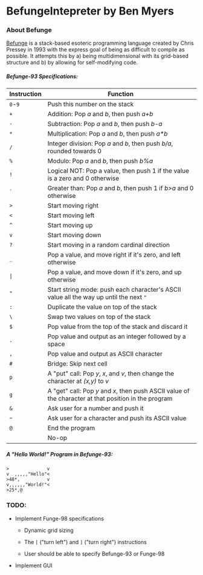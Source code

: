 # BefungeIntepreter by Ben Myers

### About Befunge

[Befunge](http://esolangs.org/wiki/Befunge) is a stack-based esoteric programming language created by Chris Pressey in 1993 with the express goal of being as difficult to compile as possible. It attempts this by a) being multidimensional with its grid-based structure and b) by allowing for self-modifying code.

##### Befunge-93 Specifications:

| Instruction       | Function |
| ------------- |----------|
| `0`-`9`      | Push this number on the stack|
| `+` | Addition: Pop _a_ and _b_, then push _a+b_ |
| `-` | Subtraction: Pop _a_ and _b_, then push _b-a_ |
| `*` | Multiplication: Pop _a_ and _b_, then push _a*b_ |
| `/` | Integer division: Pop _a_ and _b_, then push _b/a_, rounded towards 0 |
| `%` | Modulo: Pop _a_ and _b_, then push _b%a_ |
| `!` | Logical NOT: Pop a value, then push 1 if the value is a zero and 0 otherwise |
| <code>`</code> | Greater than: Pop _a_ and _b_, then push 1 if _b>a_ and 0 otherwise |
| `>` | Start moving right |
| `<` | Start moving left |
| `^` | Start moving up |
| `v` | Start moving down |
| `?` | Start moving in a random cardinal direction |
| `_` | Pop a value, and move right if it's zero, and left otherwise |
| <code>&#124;</code> | Pop a value, and move down if it's zero, and up otherwise |
| `"` | Start string mode: push each character's ASCII value all the way up until the next `"` |
| `:` | Duplicate the value on top of the stack |
| `\` | Swap two values on top of the stack |
| `$` | Pop value from the top of the stack and discard it |
| `.` | Pop value and output as an integer followed by a space |
| `,` | Pop value and output as ASCII character |
| `#` | Bridge: Skip next cell |
| `p` | A "put" call: Pop _y_, _x_, and _v_, then change the character at _(x,y)_ to _v_ |
| `g` | A "get" call: Pop _y_ and _x_, then push ASCII value of the character at that position in the program |
| `&` | Ask user for a number and push it |
| `~` | Ask user for a character and push its ASCII value |
| `@` | End the program |
| ` ` | No-op |

##### A _"Hello World!"_ Program in Befunge-93:

```befunge
>              v
v  ,,,,,"Hello"<
>48*,          v
v,,,,,,"World!"<
>25*,@
```

### TODO:

- Implement Funge-98 specifications

    - Dynamic grid sizing

    - The `[` ("turn left") and `]` ("turn right") instructions

    - User should be able to specify Befunge-93 or Funge-98

- Implement GUI
